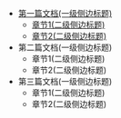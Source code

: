 - [第一篇文档(一级侧边标题)]( )
    - [章节1(二级侧边标题)](./golang/golang方法接收者类型)
    - [章节2(二级侧边标题)](./golang/golang字符串)
- 第二篇文档(一级侧边标题)
    - 章节1(二级侧边标题)
    - 章节2(二级侧边标题)
- 第三篇文档(一级侧边标题)
    - 章节1(二级侧边标题)
    - 章节2(二级侧边标题)
